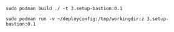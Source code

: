 

`sudo podman build ./ -t 3.setup-bastion:0.1`

`sudo podman run -v ~/deployconfig:/tmp/workingdir:z 3.setup-bastion:0.1`
